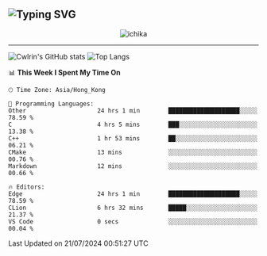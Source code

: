 ![Typing SVG](https://readme-typing-svg.demolab.com?font=Jost&size=24&pause=1000&color=7799EE&vCenter=true&multiline=true&random=false&width=435&height=100&lines=Hi+there;I'm+Sakurakouji+Nanaha;You+can+also+tell+me+Cwlrin%E2%98%86)
---
<p align="center">
  <img src="https://image.cwlrin.wiki/images/2024/06/17/Happy-Birthday2023---.png" alt="ichika" border="0" />
</p>

---
![Cwlrin's GitHub stats](https://github-readme-stats.vercel.app/api?username=cwlrin&show_icons=true&theme=buefy)
![Top Langs](https://github-readme-stats.vercel.app/api/top-langs/?username=cwlrin&layout=compact&hide=html,css)

<!--START_SECTION:waka-->
📊 **This Week I Spent My Time On** 

```text
🕑︎ Time Zone: Asia/Hong_Kong

💬 Programming Languages: 
Other                    24 hrs 1 min        ████████████████████░░░░░   78.59 % 
C                        4 hrs 5 mins        ███░░░░░░░░░░░░░░░░░░░░░░   13.38 % 
C++                      1 hr 53 mins        ██░░░░░░░░░░░░░░░░░░░░░░░   06.21 % 
CMake                    13 mins             ░░░░░░░░░░░░░░░░░░░░░░░░░   00.76 % 
Markdown                 12 mins             ░░░░░░░░░░░░░░░░░░░░░░░░░   00.66 % 

🔥 Editors: 
Edge                     24 hrs 1 min        ████████████████████░░░░░   78.59 % 
CLion                    6 hrs 32 mins       █████░░░░░░░░░░░░░░░░░░░░   21.37 % 
VS Code                  0 secs              ░░░░░░░░░░░░░░░░░░░░░░░░░   00.04 % 
```


 Last Updated on 21/07/2024 00:51:27 UTC
<!--END_SECTION:waka-->
